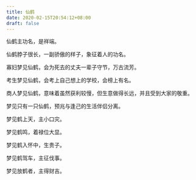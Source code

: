 ```yaml
---
title: 仙鹤
date: 2020-02-15T20:54:12+08:00
draft: false
---
```


仙鹤主功名，是祥端。



仙鹤脖子很长，一副骄傲的样子，象征着人的功名。



寡妇梦见仙鹤，会为死去的丈夫一辈子守节，万古流芳。



考生梦见仙鹤，会考上自己想上的学校，会榜上有名。



商人梦见仙鹤，意味着虽然获利较慢，但生意做得长远，并且受到大家的敬重。



梦见只有一只仙鹤，预兆与逢己的生活伴侣分离。



梦见鹤上天，主小口灾。



梦见鹤鸣，着禄位大显。



梦见鹤入怀中，生贵子。



梦见鹤驾车，主征伐事。



梦见放鹤者，主得财吉。

